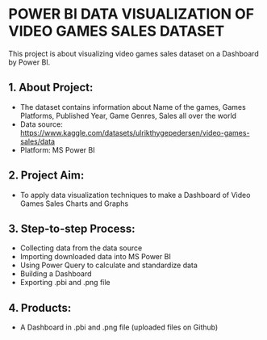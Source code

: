 # POWER BI DATA VISUALIZATION OF VIDEO GAMES SALES DATASET
This project is about visualizing video games sales dataset on a Dashboard by Power BI.

## 1. About Project:
- The dataset contains information about Name of the games, Games Platforms, Published Year, Game Genres, Sales all over the world
- Data source: https://www.kaggle.com/datasets/ulrikthygepedersen/video-games-sales/data
- Platform: MS Power BI
## 2. Project Aim:
- To apply data visualization techniques to make a Dashboard of Video Games Sales Charts and Graphs
## 3. Step-to-step Process:
- Collecting data from the data source
- Importing downloaded data into MS Power BI
- Using Power Query to calculate and standardize data
- Building a Dashboard
- Exporting .pbi and .png file
## 4. Products:
- A Dashboard in .pbi and .png file (uploaded files on Github)
